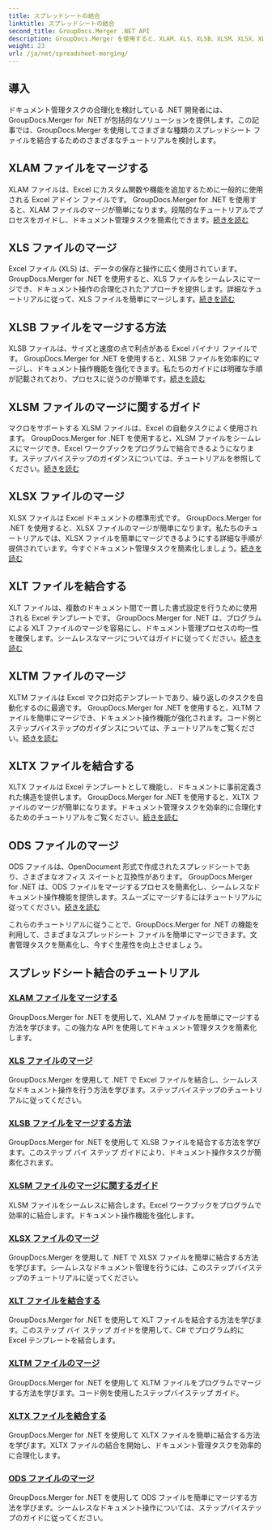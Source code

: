 ```yaml
---
title: スプレッドシートの結合
linktitle: スプレッドシートの結合
second_title: GroupDocs.Merger .NET API
description: GroupDocs.Merger を使用すると、XLAM、XLS、XLSB、XLSM、XLSX、XLT、XLTM、XLTX、ODS ファイルを .NET で簡単にマージできます。文書管理タスクを簡素化します。
weight: 23
url: /ja/net/spreadsheet-merging/
---
```


## 導入

ドキュメント管理タスクの合理化を検討している .NET 開発者には、GroupDocs.Merger for .NET が包括的なソリューションを提供します。この記事では、GroupDocs.Merger を使用してさまざまな種類のスプレッドシート ファイルを結合するためのさまざまなチュートリアルを検討します。

## XLAM ファイルをマージする
XLAM ファイルは、Excel にカスタム関数や機能を追加するために一般的に使用される Excel アドイン ファイルです。 GroupDocs.Merger for .NET を使用すると、XLAM ファイルのマージが簡単になります。段階的なチュートリアルでプロセスをガイドし、ドキュメント管理タスクを簡素化できます。[続きを読む](./merge-xlam-files/)

## XLS ファイルのマージ
Excel ファイル (XLS) は、データの保存と操作に広く使用されています。 GroupDocs.Merger for .NET を使用すると、XLS ファイルをシームレスにマージでき、ドキュメント操作の合理化されたアプローチを提供します。詳細なチュートリアルに従って、XLS ファイルを簡単にマージします。[続きを読む](./merging-xls-files/)

## XLSB ファイルをマージする方法
XLSB ファイルは、サイズと速度の点で利点がある Excel バイナリ ファイルです。 GroupDocs.Merger for .NET を使用すると、XLSB ファイルを効率的にマージし、ドキュメント操作機能を強化できます。私たちのガイドには明確な手順が記載されており、プロセスに従うのが簡単です。[続きを読む](./how-to-merge-xlsb-files/)

## XLSM ファイルのマージに関するガイド
マクロをサポートする XLSM ファイルは、Excel の自動タスクによく使用されます。 GroupDocs.Merger for .NET を使用すると、XLSM ファイルをシームレスにマージでき、Excel ワークブックをプログラムで結合できるようになります。ステップバイステップのガイダンスについては、チュートリアルを参照してください。[続きを読む](./guide-merging-xlsm-files/)

## XLSX ファイルのマージ
XLSX ファイルは Excel ドキュメントの標準形式です。 GroupDocs.Merger for .NET を使用すると、XLSX ファイルのマージが簡単になります。私たちのチュートリアルでは、XLSX ファイルを簡単にマージできるようにする詳細な手順が提供されています。今すぐドキュメント管理タスクを簡素化しましょう。[続きを読む](./merging-xlsx-files/)

## XLT ファイルを結合する
XLT ファイルは、複数のドキュメント間で一貫した書式設定を行うために使用される Excel テンプレートです。 GroupDocs.Merger for .NET は、プログラムによる XLT ファイルのマージを容易にし、ドキュメント管理プロセスの均一性を確保します。シームレスなマージについてはガイドに従ってください。[続きを読む](./merge-xlt-files/)

## XLTM ファイルのマージ
XLTM ファイルは Excel マクロ対応テンプレートであり、繰り返しのタスクを自動化するのに最適です。 GroupDocs.Merger for .NET を使用すると、XLTM ファイルを簡単にマージでき、ドキュメント操作機能が強化されます。コード例とステップバイステップのガイダンスについては、チュートリアルをご覧ください。[続きを読む](./merging-xltm-files/)

## XLTX ファイルを結合する
XLTX ファイルは Excel テンプレートとして機能し、ドキュメントに事前定義された構造を提供します。 GroupDocs.Merger for .NET を使用すると、XLTX ファイルのマージが簡単になります。ドキュメント管理タスクを効率的に合理化するためのチュートリアルをご覧ください。[続きを読む](./merge-xltx-files/)

## ODS ファイルのマージ
ODS ファイルは、OpenDocument 形式で作成されたスプレッドシートであり、さまざまなオフィス スイートと互換性があります。 GroupDocs.Merger for .NET は、ODS ファイルをマージするプロセスを簡素化し、シームレスなドキュメント操作機能を提供します。スムーズにマージするにはチュートリアルに従ってください。[続きを読む](./merging-ods-files/)

これらのチュートリアルに従うことで、GroupDocs.Merger for .NET の機能を利用して、さまざまなスプレッドシート ファイルを簡単にマージできます。文書管理タスクを簡素化し、今すぐ生産性を向上させましょう。
## スプレッドシート結合のチュートリアル
### [XLAM ファイルをマージする](./merge-xlam-files/)
GroupDocs.Merger for .NET を使用して、XLAM ファイルを簡単にマージする方法を学びます。この強力な API を使用してドキュメント管理タスクを簡素化します。
### [XLS ファイルのマージ](./merging-xls-files/)
GroupDocs.Merger を使用して .NET で Excel ファイルを結合し、シームレスなドキュメント操作を行う方法を学びます。ステップバイステップのチュートリアルに従ってください。
### [XLSB ファイルをマージする方法](./how-to-merge-xlsb-files/)
GroupDocs.Merger for .NET を使用して XLSB ファイルを結合する方法を学びます。このステップ バイ ステップ ガイドにより、ドキュメント操作タスクが簡素化されます。
### [XLSM ファイルのマージに関するガイド](./guide-merging-xlsm-files/)
XLSM ファイルをシームレスに結合します。Excel ワークブックをプログラムで効率的に結合します。ドキュメント操作機能を強化します。
### [XLSX ファイルのマージ](./merging-xlsx-files/)
GroupDocs.Merger を使用して .NET で XLSX ファイルを簡単に結合する方法を学びます。シームレスなドキュメント管理を行うには、このステップバイステップのチュートリアルに従ってください。
### [XLT ファイルを結合する](./merge-xlt-files/)
GroupDocs.Merger for .NET を使用して XLT ファイルを結合する方法を学びます。このステップ バイ ステップ ガイドを使用して、C# でプログラム的に Excel テンプレートを結合します。
### [XLTM ファイルのマージ](./merging-xltm-files/)
GroupDocs.Merger for .NET を使用して XLTM ファイルをプログラムでマージする方法を学びます。コード例を使用したステップバイステップ ガイド。
### [XLTX ファイルを結合する](./merge-xltx-files/)
GroupDocs.Merger for .NET を使用して XLTX ファイルを簡単に結合する方法を学びます。XLTX ファイルの結合を開始し、ドキュメント管理タスクを効率的に合理化します。
### [ODS ファイルのマージ](./merging-ods-files/)
GroupDocs.Merger for .NET を使用して ODS ファイルを簡単にマージする方法を学びます。シームレスなドキュメント操作については、ステップバイステップのガイドに従ってください。